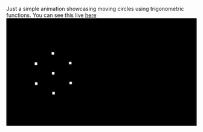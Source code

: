 Just a simple animation showcasing moving circles using trigonometric functions.
You can see this live [here](https://catgaming49.github.io/webjs-math-test/index.html)
![webjs-gif](webjs-math-test.GIF)
